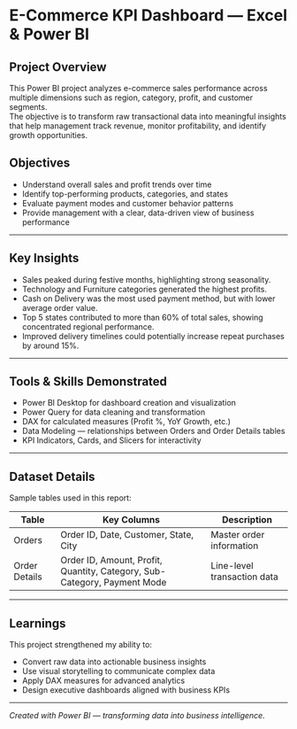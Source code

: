 # E-Commerce KPI Dashboard — Excel & Power BI

## Project Overview
This Power BI project analyzes e-commerce sales performance across multiple dimensions such as region, category, profit, and customer segments.  
The objective is to transform raw transactional data into meaningful insights that help management track revenue, monitor profitability, and identify growth opportunities.

## Objectives
- Understand overall sales and profit trends over time  
- Identify top-performing products, categories, and states  
- Evaluate payment modes and customer behavior patterns  
- Provide management with a clear, data-driven view of business performance  

---

## Key Insights
- Sales peaked during festive months, highlighting strong seasonality.  
- Technology and Furniture categories generated the highest profits.  
- Cash on Delivery was the most used payment method, but with lower average order value.  
- Top 5 states contributed to more than 60% of total sales, showing concentrated regional performance.  
- Improved delivery timelines could potentially increase repeat purchases by around 15%.  

---

## Tools & Skills Demonstrated
- Power BI Desktop for dashboard creation and visualization  
- Power Query for data cleaning and transformation  
- DAX for calculated measures (Profit %, YoY Growth, etc.)  
- Data Modeling — relationships between Orders and Order Details tables  
- KPI Indicators, Cards, and Slicers for interactivity  

---

## Dataset Details
Sample tables used in this report:

| Table | Key Columns | Description |
|--------|--------------|-------------|
| Orders | Order ID, Date, Customer, State, City | Master order information |
| Order Details | Order ID, Amount, Profit, Quantity, Category, Sub-Category, Payment Mode | Line-level transaction data |

---

## Learnings
This project strengthened my ability to:
- Convert raw data into actionable business insights  
- Use visual storytelling to communicate complex data  
- Apply DAX measures for advanced analytics  
- Design executive dashboards aligned with business KPIs  

---

*Created with Power BI — transforming data into business intelligence.*
